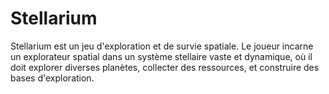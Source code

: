# Stellarium
Stellarium est un jeu d'exploration et de survie spatiale. Le joueur incarne un explorateur spatial dans un système stellaire vaste et dynamique, où il doit explorer diverses planètes, collecter des ressources, et construire des bases d'exploration.
